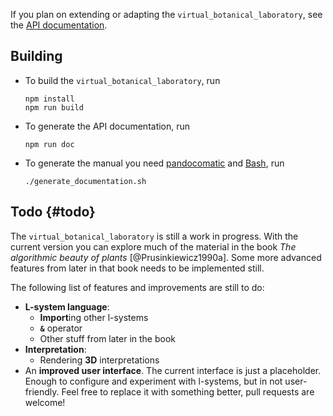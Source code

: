If you plan on extending or adapting the `virtual_botanical_laboratory`, see the [API
documentation](https://heerdebeer.org/Software/virtual_botanical_laboratory/documentation/api/).

## Building

-   To build the `virtual_botanical_laboratory`, run

    ```{.bash}
    npm install
    npm run build
    ```

-   To generate the API documentation, run

    ```{.bash}
    npm run doc
    ```

-   To generate the manual you need
    [pandocomatic](https://heerdebeer.org/Software/markdown/pandocomatic/) and
    [Bash](https://www.gnu.org/software/bash/), run

    ```{.bash}
    ./generate_documentation.sh
    ```

## Todo {#todo}

The `virtual_botanical_laboratory` is still a work in progress. With the
current version you can explore much of the material in the book *The algorithmic
beauty of plants* [@Prusinkiewicz1990a]. Some more advanced features from
later in that book needs to be implemented still.

The following list of features and improvements are still to do:

-   **L-system language**:
    -   **Import**ing other l-systems
    -   **`&`** operator
    -   Other stuff from later in the book
-   **Interpretation**:
    -   Rendering **3D** interpretations
-   An **improved user interface**. The current interface is just a placeholder.
    Enough to configure and experiment with l-systems, but in not
    user-friendly. Feel free to replace it with something better, pull
    requests are welcome!
